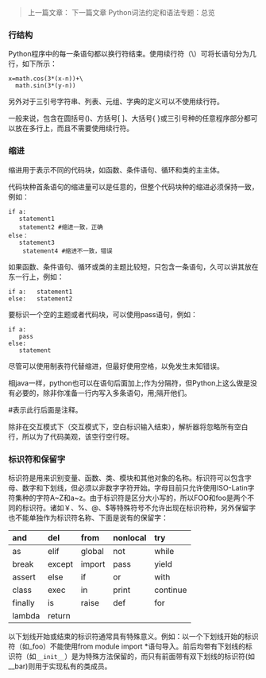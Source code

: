 > 上一篇文章：
> 下一篇文章
> Python词法约定和语法专题：总览

### 行结构

Python程序中的每一条语句都以换行符结束。使用续行符（\）可将长语句分为几行，如下所示：

```
x=math.cos(3*(x-n))+\
  math.sin(3*(y-n))
```

另外对于三引号字符串、列表、元组、字典的定义可以不使用续行符。

一般来说，包含在圆括号\(\)、方括号\[ \]、大括号{ }或三引号种的任意程序部分都可以放在多行上，而且不需要使用续行符。

### 缩进

缩进用于表示不同的代码块，如函数、条件语句、循环和类的主主体。

代码块种首条语句的缩进量可以是任意的，但整个代码块种的缩进必须保持一致，例如：

```
if a:
   statement1  
   statement2 #缩进一致，正确
else：
   statement3
    statement4 #缩进不一致，错误
```

如果函数、条件语句、循环或类的主题比较短，只包含一条语句，久可以讲其放在东一行上，例如：

```
if a:   statement1
else:   statement2
```

要标识一个空的主题或者代码块，可以使用pass语句，例如：

```
if a:
   pass
else:
   statement
```

尽管可以使用制表符代替缩进，但最好使用空格，以免发生未知错误。

相java一样，python也可以在语句后面加上;作为分隔符，但Python上这么做是没有必要的，除非你准备一行内写入多条语句，用;隔开他们。

\#表示此行后面是注释。

除非在交互模式下（交互模式下，空白标识输入结束），解析器将忽略所有空白行，所以为了代码美观，该空行空行呀。

### 标识符和保留字
标识符是用来识别变量、函数、类、模块和其他对象的名称。标识符可以包含字母、数字和下划线，但必须以非数字字符开始。字母目前只允许使用ISO-Latin字符集种的字符A~Z和a~z。由于标识符是区分大小写的，所以FOO和foo是两个不同的标识符。诸如￥、%、@、$等特殊符号不允许出现在标识符种，另外保留字也不能单独作为标识符名称、下面是说有的保留字：

| and | del | from | nonlocal | try |
| :--- | :--- | :--- | :--- | :--- |
| as | elif | global | not | while |
| break | except | import | pass | yield |
| assert | else | if | or | with |
| class | exec | in | print | continue |
| finally | is | raise | def | for |
| lambda | return |  |  |  |

以下划线开始或结束的标识符通常具有特殊意义。例如：以一个下划线开始的标识符（如_foo）不能使用from module import \*语句导入。前后均带有下划线的标识符（如`__init__`）是为特殊方法保留的，而只有前面带有双下划线的标识符(如__bar)则用于实现私有的类成员。



